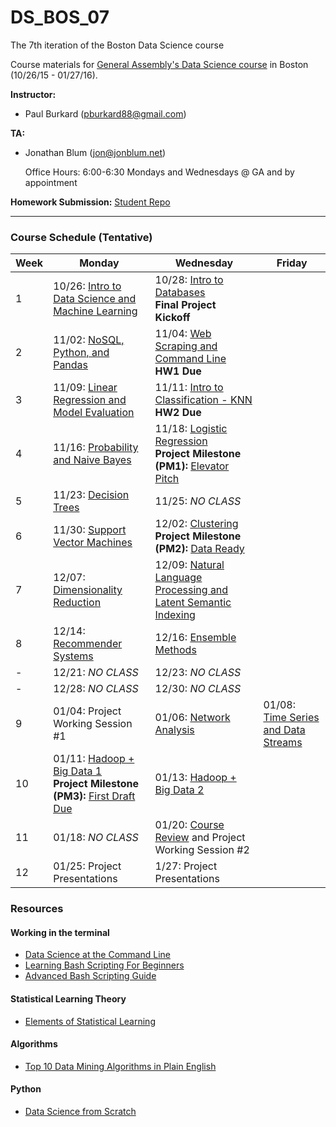 # DS_BOS_07
The 7th iteration of the Boston Data Science course

Course materials for [General Assembly's Data Science course](https://generalassemb.ly/education/data-science/boston) in Boston (10/26/15 - 01/27/16).

**Instructor:**

* Paul Burkard ([pburkard88@gmail.com](mailto:pburkard88@gmail.com))


**TA:**

* Jonathan Blum ([jon@jonblum.net](mailto:jon@jonblum.net))

	Office Hours: 6:00-6:30 Mondays and Wednesdays @ GA and by appointment



**Homework Submission:**
[Student Repo](http://github.com/pburkard88/DS_BOS_07_Students)


---


### Course Schedule (Tentative)

Week | Monday | Wednesday | Friday
--- | --- | --- | ---
 1 | 10/26: [Intro to Data Science and Machine Learning](Lessons/Lesson01) | 10/28:  [Intro to Databases](Lessons/Lesson02) <br>**Final Project Kickoff** | &nbsp;
 2 | 11/02: [NoSQL, Python, and Pandas](Lessons/Lesson03) | 11/04: [Web Scraping and Command Line](Lessons/Lesson04) <br>**HW1 Due** | &nbsp;
 3 | 11/09: [Linear Regression and Model Evaluation](Lessons/Lesson05) | 11/11: [Intro to Classification - KNN](Lessons/Lesson06) <br>**HW2 Due** | &nbsp;
 4 | 11/16: [Probability and Naive Bayes](Lessons/Lesson07) | 11/18: [Logistic Regression](Lessons/Lesson08) <br>**Project Milestone (PM1):** [Elevator Pitch](Project#november-18-final-project-elevator-pitch) | &nbsp;
 5 | 11/23: [Decision Trees](Lessons/Lesson09)  | 11/25: _NO CLASS_ | &nbsp;
 6 | 11/30: [Support Vector Machines](Lessons/Lesson10) | 12/02: [Clustering](Lessons/Lesson11) <br>**Project Milestone (PM2):** [Data Ready](Project#december-02-data-ready) | &nbsp;
 7 | 12/07: [Dimensionality Reduction](Lessons/Lesson12) | 12/09: [Natural Language Processing and Latent Semantic Indexing](Lessons/Lesson13) | &nbsp;
 8 | 12/14: [Recommender Systems](Lessons/Lesson14) | 12/16: [Ensemble Methods](Lessons/Lesson15) | &nbsp;
 - | 12/21: _NO CLASS_ | 12/23: _NO CLASS_ | &nbsp;
 - | 12/28: _NO CLASS_ | 12/30: _NO CLASS_ | &nbsp;
 9 | 01/04: Project Working Session #1 |  01/06: [Network Analysis](Lessons/Lesson16) | 01/08: [Time Series and Data Streams](Lessons/Lesson17)
10 | 01/11: [Hadoop + Big Data 1](Lessons/Lesson18)<br>**Project Milestone (PM3):** [First Draft Due](Project#january-11-first-draft-due-before-class) | 01/13: [Hadoop + Big Data 2](Lessons/Lesson19) | &nbsp;
11 | 01/18: _NO CLASS_ | 01/20: [Course Review](Lessons/Lesson21) and Project Working Session #2 | &nbsp;
12 | 01/25: Project Presentations | 1/27: Project Presentations | &nbsp;

### Resources

#### Working in the terminal
- [Data Science at the Command Line](http://shop.oreilly.com/product/0636920032823.do)
- [Learning Bash Scripting For Beginners](http://www.cyberciti.biz/open-source/learning-bash-scripting-for-beginners/)
- [Advanced Bash Scripting Guide](http://www.tldp.org/LDP/abs/html/)

#### Statistical Learning Theory
- [Elements of Statistical Learning](http://statweb.stanford.edu/~tibs/ElemStatLearn/)

#### Algorithms
- [Top 10 Data Mining Algorithms in Plain English](http://rayli.net/blog/data/top-10-data-mining-algorithms-in-plain-english/)

#### Python
- [Data Science from Scratch](http://shop.oreilly.com/product/0636920033400.do)